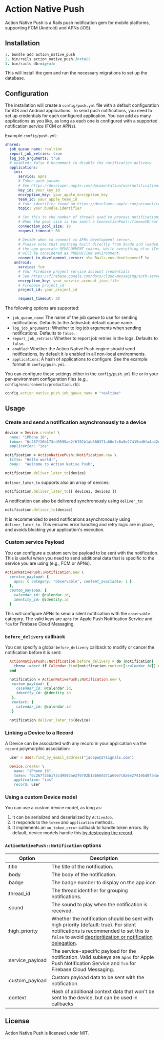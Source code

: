 # Action Native Push

Action Native Push is a Rails push notification gem for mobile platforms, supporting FCM (Android) and APNs (iOS).

## Installation

```ruby
1. bundle add action_native_push
2. bin/rails action_native_push:install
3. bin/rails db:migrate
```

This will install the gem and run the necessary migrations to set up the database.

## Configuration

The installation will create a `config/push.yml` file with a default configuration for iOS
and Android applications. To send push notifications, you need to set up credentials for each configured application.
You can add as many applications as you like, as long as each one is configured
with a supported notification service (FCM or APNs).

Example `config/push.yml`:

```yaml
shared:
  job_queue_name: realtime
  report_job_retries: true
  log_job_arguments: true
  # enabled: false # Uncomment to disable the notification delivery
  applications:
    ios:
      service: apns
      # Token auth params
      # See https://developer.apple.com/documentation/usernotifications/establishing-a-token-based-connection-to-apns
      key_id: your_key_id
      encryption_key: your_apple_encryption_key
      team_id: your_apple_team_id
      # Your identifier found on https://developer.apple.com/account/resources/identifiers/list
      topic: your.bundle.identifier

      # Set this to the number of threads used to process notifications (Default: 5).
      # When the pool size is too small a ConnectionPool::TimeoutError error will be raised.
      connection_pool_size: 10
      request_timeout: 60

      # Decide when to connect to APNs development server.
      # Please note that anything built directly from Xcode and loaded on your phone will have
      # the app generate DEVELOPMENT tokens, while everything else (TestFlight, Apple Store, ...)
      # will be considered as PRODUCTION environment.
      connect_to_development_server: <%= Rails.env.development? %>
    android:
      service: fcm
      # Your Firebase project service account credentials
      # See https://firebase.google.com/docs/cloud-messaging/auth-server
      encryption_key: your_service_account_json_file
      # Firebase project_id
      project_id: your_project_id

      request_timeout: 30
```

The following options are supported:

- `job_queue_name`: The name of the job queue to use for sending notifications. Defaults to the
    ActiveJob default queue name.
- `log_job_arguments`: Whether to log job arguments when sending notifications. Defaults to `false`.
- `report_job_retries`: Whether to report job retries in the logs. Defaults to `false`.
- `enabled`: Whether the Action Native Push engine should send notifications, by default it is
    enabled in all non-local environments.
- `applications`: A hash of applications to configure. See the example format in `config/push.yml`.

You can configure these settings either in the `config/push.yml` file or in your per-environment
configuration files (e.g., `config/environments/production.rb`):

```ruby
config.action_native_push.job_queue_name = "realtime"
```

## Usage


### Create and send a notification asynchronously to a device

```ruby
device = Device.create! \
  name: "iPhone 16",
  token: "6c267f26b173cd9595ae2f6702b1ab560371a60e7c8a9e27419bd0fa4a42e58f",
  application: "ios"

notification = ActionNativePush::Notification.new \
  title: "Hello world!",
  body:  "Welcome to Action Native Push",

notification.deliver_later_to(device)
```

`deliver_later_to` supports also an array of devices:

```ruby
notification.deliver_later_to([ device1, device2 ])
```

A notification can also be delivered synchronously using `deliver_to`:

```ruby
notification.deliver_to(device)
```

It is recommended to send notifications asynchronously using `deliver_later_to`.
This ensures error handling and retry logic are in place, and avoids blocking your application's execution.

### Custom service Payload

You can configure a custom service payload to be sent with the notification. This is useful when you
need to send additional data that is specific to the service you are using (e.g., FCM or APNs).

```ruby
ActionNativePush::Notification.new \
  service_payload: {
    apns: { category: "observable", content_available: 1 }
  },
  custom_payload: {
    calendar_id: @calendar.id,
    identity_id: @identity.id
  }
```

This will configure APNs to send a silent notification with the `observable` category.
The valid keys are `apns` for Apple Push Notification Service and `fcm` for Firebase Cloud
Messaging.

### `before_delivery` callback

You can specify a global `before_delivery` callback to modify or cancel the notification before it is sent:

```ruby
  ActionNativePush::Notification.before_delivery = do |notification|
    throw :abort if Calendar.find(notification.context[:calendar_id]).expired?
  end

  notification = ActionNativePush::Notification.new \
   custom_payload: {
     calendar_id: @calendar.id,
     identity_id: @identity.id
   },
   context: {
     calendar_id: @calendar.id
   }

  notification.deliver_later_to(device)
```

### Linking a Device to a Record

A Device can be associated with any record in your application via the `record` polymorphic association:

```ruby
  user = User.find_by_email_address("jacopo@37signals.com")

  Device.create! \
    name: "iPhone 16",
    token: "6c267f26b173cd9595ae2f6702b1ab560371a60e7c8a9e27419bd0fa4a42e58f",
    application: "ios"
    record: user
```

### Using a custom Device model

You can use a custom device model, as long as:

1. It can be serialized and deserialized by `ActiveJob`.
2. It responds to the `token` and `application` methods.
3. It implements an `on_token_error` callback to handle token errors. By default, device models handle this [by destroying the record](https://github.com/basecamp/action_native_push/blob/main/app/models/action_native_push/device.rb#L10-L12).

### `ActionNativePush::Notification` options

| Option           | Description
|------------------|------------
| :title           | The title of the notification.
| :body            | The body of the notification.
| :badge           | The badge number to display on the app icon
| :thread_id       | The thread identifier for grouping notifications.
| :sound           | The sound to play when the notification is received.
| :high_priority   | Whether the notification should be sent with high priority (default: true). For silent notifications is recommended to set this to `false` to avoid [deprioritization or notification delegation](https://firebase.google.com/docs/cloud-messaging/android/message-priority#deprioritize).
| :service_payload | The service-specific payload for the notification. Valid subkeys are `apns` for Apple Push Notification Service and `fcm` for Firebase Cloud Messaging.
| :custom_payload  | Custom payload data to be sent with the notification.
| :context  | Hash of additional context data that won't be sent to the device, but can be used in callbacks |

## License

Action Native Push is licensed under MIT.
